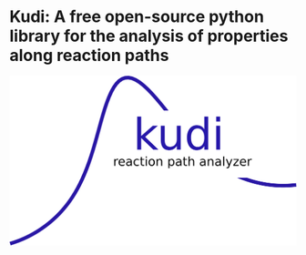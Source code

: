 Kudi: A free open-source python library for the analysis of properties along reaction paths
=======
 <img src="./KudiLogo.pdf" alt="Italian Trulli">
